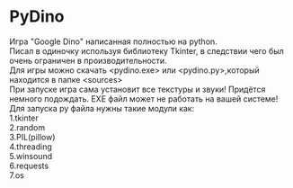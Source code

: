 # PyDino
Игра "Google Dino" написанная полностью на python.  
Писал в одиночку используя библиотеку Tkinter, в следствии чего был очень ограничен в производительности.  
Для игры можно скачать <pydino.exe> или <pydino.py>,который находится в папке <sоurces>  
При запуске игра сама установит все текстуры и звуки! Придётся немного подождать. 
EXE файл может не работать на вашей системе!  
Для запуска py файла нужны такие модули как:  
1.tkinter  
2.random  
3.PIL(pillow)  
4.threading  
5.winsound  
6.requests  
7.os  
